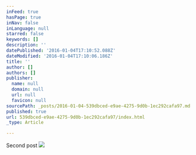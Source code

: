 ```yaml
---
inFeed: true
hasPage: true
inNav: false
inLanguage: null
starred: false
keywords: []
description: ''
datePublished: '2016-01-04T17:10:52.088Z'
dateModified: '2016-01-04T17:10:06.186Z'
title: ''
author: []
authors: []
publisher:
  name: null
  domain: null
  url: null
  favicon: null
sourcePath: _posts/2016-01-04-539dbced-e9ae-4275-9d0b-1ec292cafa97.md
published: true
url: 539dbced-e9ae-4275-9d0b-1ec292cafa97/index.html
_type: Article

---
```

Second post
![](https://the-grid-user-content.s3-us-west-2.amazonaws.com/31e70e01-5684-48b3-9ad3-4ab0fe3700b9.jpg)